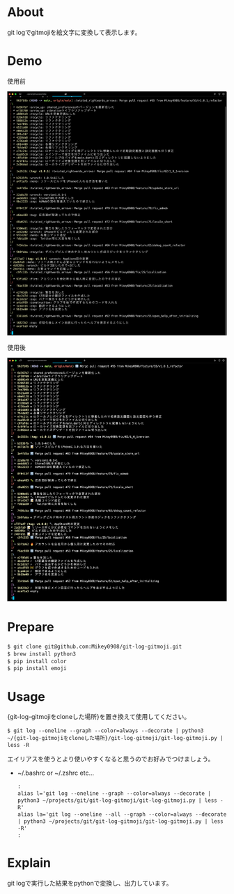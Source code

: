 # About

git logでgitmojiを絵文字に変換して表示します。

# Demo

使用前

![Alt text](before.png)

使用後

![Alt text](after.png)

# Prepare

```bash
$ git clone git@github.com:Mikey0908/git-log-gitmoji.git
$ brew install python3
$ pip install color
$ pip install emoji
```


# Usage


{git-log-gitmojiをcloneした場所}を置き換えて使用してください。

```
$ git log --oneline --graph --color=always --decorate | python3 ~/{git-log-gitmojiをcloneした場所}/git-log-gitmoji/git-log-gitmoji.py | less -R
```

エイリアスを使うとより使いやすくなると思うのでお好みでつけましょう。

- ~/.bashrc or ~/.zshrc etc...

    ```
    :
    alias l='git log --oneline --graph --color=always --decorate | python3 ~/projects/git/git-log-gitmoji/git-log-gitmoji.py | less -R'
    alias la='git log --oneline --all --graph --color=always --decorate | python3 ~/projects/git/git-log-gitmoji/git-log-gitmoji.py | less -R'
    :
    ```

# Explain

git logで実行した結果をpythonで変換し、出力しています。
